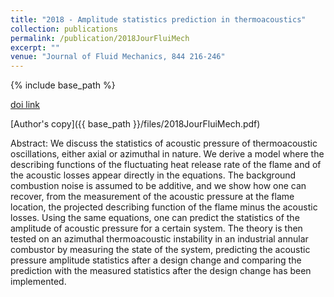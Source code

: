 ```yaml
---
title: "2018 - Amplitude statistics prediction in thermoacoustics"
collection: publications
permalink: /publication/2018JourFluiMech
excerpt: ""
venue: "Journal of Fluid Mechanics, 844 216-246"
---
```

{% include base_path %}

[doi link](https://doi.org/10.1017/jfm.2018.173)

[Author's copy]({{ base_path }}/files/2018JourFluiMech.pdf)

Abstract: We discuss the statistics of acoustic pressure of thermoacoustic oscillations, either axial or azimuthal in nature. We derive a model where the describing functions of the fluctuating heat release rate of the flame and of the acoustic losses appear directly in the equations. The background combustion noise is assumed to be additive, and we show how one can recover, from the measurement of the acoustic pressure at the flame location, the projected describing function of the flame minus the acoustic losses. Using the same equations, one can predict the statistics of the amplitude of acoustic pressure for a certain system. The theory is then tested on an azimuthal thermoacoustic instability in an industrial annular combustor by measuring the state of the system, predicting the acoustic pressure amplitude statistics after a design change and comparing the prediction with the measured statistics after the design change has been implemented.